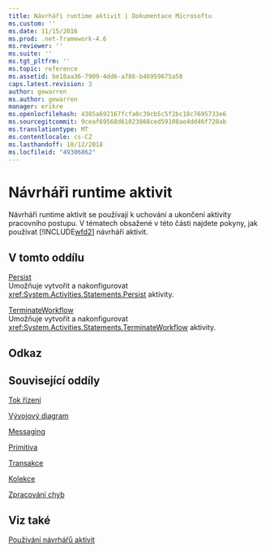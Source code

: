 ```yaml
---
title: Návrháři runtime aktivit | Dokumentace Microsoftu
ms.custom: ''
ms.date: 11/15/2016
ms.prod: .net-framework-4.6
ms.reviewer: ''
ms.suite: ''
ms.tgt_pltfrm: ''
ms.topic: reference
ms.assetid: be18aa36-7909-4dd6-a786-b46959675a58
caps.latest.revision: 3
author: gewarren
ms.author: gewarren
manager: erikre
ms.openlocfilehash: 4385a692167fcfa0c39cb5c5f2bc18c7695733e6
ms.sourcegitcommit: 9ceaf69568d61023868ced59108ae4dd46f720ab
ms.translationtype: MT
ms.contentlocale: cs-CZ
ms.lasthandoff: 10/12/2018
ms.locfileid: "49306862"
---
```

# <a name="runtime-activity-designers"></a>Návrháři runtime aktivit
Návrháři runtime aktivit se používají k uchování a ukončení aktivity pracovního postupu. V tématech obsažené v této části najdete pokyny, jak používat [!INCLUDE[wfd2](../includes/wfd2-md.md)] návrháři aktivit.  
  
## <a name="in-this-section"></a>V tomto oddílu  
 [Persist](../workflow-designer/persist-activity-designer.md)  
 Umožňuje vytvořit a nakonfigurovat <xref:System.Activities.Statements.Persist> aktivity.  
  
 [TerminateWorkflow](../workflow-designer/terminateworkflow-activity-designer.md)  
 Umožňuje vytvořit a nakonfigurovat <xref:System.Activities.Statements.TerminateWorkflow> aktivity.  
  
## <a name="reference"></a>Odkaz  
  
## <a name="related-sections"></a>Související oddíly  
 [Tok řízení](../workflow-designer/control-flow-activity-designers.md)  
  
 [Vývojový diagram](../workflow-designer/flowchart-activity-designers.md)  
  
 [Messaging](../workflow-designer/messaging-activity-designers.md)  
  
 [Primitiva](../workflow-designer/primitives-activity-designers.md)  
  
 [Transakce](../workflow-designer/transaction-activity-designers.md)  
  
 [Kolekce](../workflow-designer/collection-activity-designers.md)  
  
 [Zpracování chyb](../workflow-designer/error-handling-activity-designers.md)  
  
## <a name="see-also"></a>Viz také  
 [Používání návrhářů aktivit](../workflow-designer/using-the-activity-designers.md)